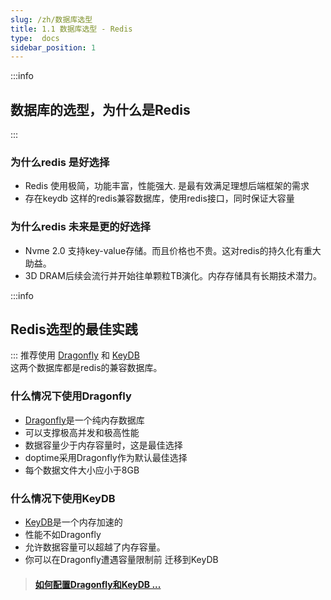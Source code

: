 ```yaml
---
slug: /zh/数据库选型
title: 1.1 数据库选型 - Redis
type:  docs
sidebar_position: 1
---
```


:::info
## 数据库的选型，为什么是Redis
:::
### 为什么redis 是好选择
 - Redis 使用极简，功能丰富，性能强大.   是最有效满足理想后端框架的需求
 - 存在keydb 这样的redis兼容数据库，使用redis接口，同时保证大容量

 ### 为什么redis 未来是更的好选择
 - Nvme 2.0 支持key-value存储。而且价格也不贵。这对redis的持久化有重大助益。  
 - 3D DRAM后续会流行并开始往单颗粒TB演化。内存存储具有长期技术潜力。

:::info
## Redis选型的最佳实践
:::
推荐使用 [Dragonfly](https://github.com/dragonflydb/dragonfly) 和 [KeyDB](https://github.com/Snapchat/KeyDB)  
这两个数据库都是redis的兼容数据库。

### 什么情况下使用Dragonfly
- [Dragonfly](https://github.com/dragonflydb/dragonfly)是一个纯内存数据库
- 可以支撑极高并发和极高性能
- 数据容量少于内存容量时，这是最佳选择
- doptime采用Dragonfly作为默认最佳选择
- 每个数据文件大小应小于8GB

### 什么情况下使用KeyDB
- [KeyDB](https://github.com/Snapchat/KeyDB)是一个内存加速的
- 性能不如Dragonfly
- 允许数据容量可以超越了内存容量。
- 你可以在Dragonfly遭遇容量限制前 迁移到KeyDB



> #### [如何配置Dragonfly和KeyDB ... ](/zh/配置Redis/)
